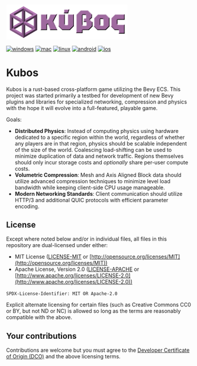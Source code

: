 <img alt="κύβος" src="assets/images/kubos-full.png?raw=true" width="65%"><br>

[![windows](../../actions/workflows/windows.yml/badge.svg?branch=main)](../../actions/workflows/windows.yml)
[![mac](../../actions/workflows/macos.yml/badge.svg?branch=main)](../../actions/workflows/macos.yml)
[![linux](../../actions/workflows/linux.yml/badge.svg?branch=main)](../../actions/workflows/linux.yml)
[![android](../../actions/workflows/android.yml/badge.svg?branch=main)](../../actions/workflows/android.yml)
[![ios](../../actions/workflows/ios.yml/badge.svg?branch=main)](../../actions/workflows/ios.yml)

# Kubos
Kubos is a rust-based cross-platform game utilizing the Bevy ECS. This project was started primarily a testbed for development of new Bevy plugins and libraries for specialized networking, compression and physics with the hope it will evolve into a full-featured, playable game.

Goals:
- **Distributed Physics**:
    Instead of computing physics using hardware dedicated to a specific region within the world, regardless of whether any players are in that region, physics should be scalable independent of the size of the world. Coalescing load-shifting can be used to minimize duplication of data and network traffic. Regions themselves should only incur storage costs and *optionally* share per-user compute costs.
- **Volumetric Compression**:
    Mesh and Axis Aligned Block data should utilize advanced compression techniques to minimize level load bandwidth while keeping client-side CPU usage manageable.
- **Modern Networking Standards**:
    Client communication should utilize HTTP/3 and additional QUIC protocols with efficient parameter encoding.
   
## License
Except where noted below and/or in individual files, all files in this repository are dual-licensed under either:

* MIT License ([LICENSE-MIT](LICENSE-MIT) or [http://opensource.org/licenses/MIT](http://opensource.org/licenses/MIT))
* Apache License, Version 2.0 ([LICENSE-APACHE](LICENSE-APACHE) or [http://www.apache.org/licenses/LICENSE-2.0](http://www.apache.org/licenses/LICENSE-2.0))

`SPDX-License-Identifier: MIT OR Apache-2.0`

Explicit alternate licensing for certain files (such as Creative Commons CC0 or BY, but not ND or NC) is allowed so long as the terms are reasonably compatible with the above.

## Your contributions
Contributions are welcome but you must agree to the [Developer Certificate of Origin (DCO)](https://developercertificate.org/) and the above licensing terms.
